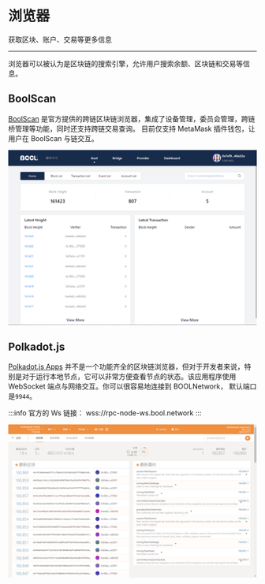 # 浏览器

获取区块、账户、交易等更多信息

---

浏览器可以被认为是区块链的搜索引擎，允许用户搜索余额、区块链和交易等信息。

## BoolScan

[BoolScan](http://boolscan.com/) 是官方提供的跨链区块链浏览器，集成了设备管理，委员会管理，跨链桥管理等功能，同时还支持跨链交易查询。 目前仅支持 MetaMask 插件钱包，让用户在 BoolScan 与链交互。

![boolscan-explorer](/img/tools/boolscan-explorer.png)

## Polkadot.js

[Polkadot.js Apps](https://apps.bool.network/) 并不是一个功能齐全的区块链浏览器，但对于开发者来说，特别是对于运行本地节点，它可以非常方便查看节点的状态。该应用程序使用 WebSocket 端点与网络交互。你可以很容易地连接到 BOOLNetwork， 默认端口是`9944`。

:::info
官方的 Ws 链接： wss://rpc-node-ws.bool.network
:::

![polkadotjs-explorer](/img/tools/polkadotjs-explorer.png)
